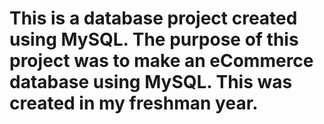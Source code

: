 # This is a database project created using MySQL. The purpose of this project was to make an eCommerce database using MySQL. This was created in my freshman year.
